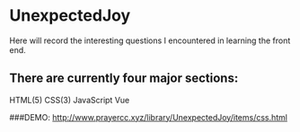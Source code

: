 # UnexpectedJoy

Here will record the interesting questions I encountered in learning the front end.

## There are currently four major sections:
HTML(5)
CSS(3)
JavaScript
Vue

###DEMO:  http://www.prayercc.xyz/library/UnexpectedJoy/items/css.html
